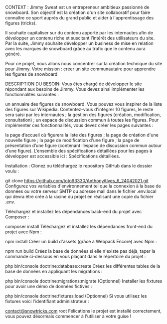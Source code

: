 CONTEXT :
Jimmy Sweat est un entrepreneur ambitieux passionné de snowboard. Son objectif est la création d'un site collaboratif pour faire connaître ce sport auprès du grand public et aider à l'apprentissage des figures (tricks).

Il souhaite capitaliser sur du contenu apporté par les internautes afin de développer un contenu riche et suscitant l’intérêt des utilisateurs du site. Par la suite, Jimmy souhaite développer un business de mise en relation avec les marques de snowboard grâce au trafic que le contenu aura généré.

Pour ce projet, nous allons nous concentrer sur la création technique du site pour Jimmy. Votre mission : créer un site communautaire pour apprendre les figures de snowboard

DESCRIPTION DU BESOIN:
Vous êtes chargé de développer le site répondant aux besoins de Jimmy. Vous devez ainsi implémenter les fonctionnalités suivantes :

un annuaire des figures de snowboard. Vous pouvez vous inspirer de la liste des figures sur Wikipédia. Contentez-vous d'intégrer 10 figures, le reste sera saisi par les internautes ;
la gestion des figures (création, modification, consultation) ;
un espace de discussion commun à toutes les figures.
Pour implémenter ces fonctionnalités, vous devez créer les pages suivantes :

la page d’accueil où figurera la liste des figures ; 
la page de création d'une nouvelle figure ;
la page de modification d'une figure ;
la page de présentation d’une figure (contenant l’espace de discussion commun autour d’une figure).
L’ensemble des spécifications détaillées pour les pages à développer est accessible ici : Spécifications détaillées.

Installation :
Clonez ou téléchargez le repository GitHub dans le dossier voulu :

git clone https://github.com/toto93330/AnthonyAlves_6_24042021.git
Configurez vos variables d'environnement tel que la connexion à la base de données ou votre serveur SMTP ou adresse mail dans le fichier .env.local qui devra être crée à la racine du projet en réalisant une copie du fichier .env.

Téléchargez et installez les dépendances back-end du projet avec Composer :

composer install
Téléchargez et installez les dépendances front-end du projet avec Npm :

npm install
Créer un build d'assets (grâce à Webpack Encore) avec Npm :

npm run build
Créez la base de données si elle n'existe pas déjà, taper la commande ci-dessous en vous plaçant dans le répertoire du projet :

php bin/console doctrine:database:create
Créez les différentes tables de la base de données en appliquant les migrations :

php bin/console doctrine:migrations:migrate
(Optionnel) Installer les fixtures pour avoir une démo de données fictives :

php bin/console doctrine:fixtures:load
(Optionnel) Si vous utilisez les fixtures voici l'identifiant administrateur :

contact@snowtricks.com
root
Félications le projet est installé correctement, vous pouvez désormais commencer à l'utiliser à votre guise !